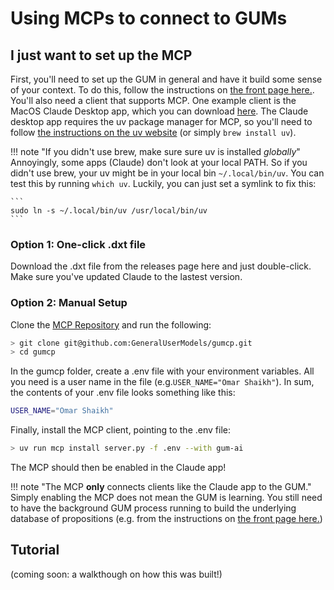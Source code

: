 # Using MCPs to connect to GUMs

## I just want to set up the MCP

First, you'll need to set up the GUM in general and have it build some sense of your context. To do this, follow the instructions on [the front page here.](../index.md). You'll also need a client that supports MCP. One example client is the MacOS Claude Desktop app, which you can download [here](https://claude.ai/download). The Claude desktop app requires the uv package manager for MCP, so you'll need to follow [the instructions on the uv website](https://docs.astral.sh/uv/getting-started/installation/) (or simply ```brew install uv```).

!!! note "If you didn't use brew, make sure sure uv is installed _globally_"
    Annoyingly, some apps (Claude) don't look at your local PATH. So if you didn't use brew, your uv might be in your local bin ```~/.local/bin/uv```. You can test this by running ```which uv```. Luckily, you can just set a symlink to fix this:

    ```
    sudo ln -s ~/.local/bin/uv /usr/local/bin/uv
    ```

### Option 1: One-click .dxt file

Download the .dxt file from the releases page here and just double-click. Make sure you've updated Claude to the lastest version.

### Option 2: Manual Setup

Clone the [MCP Repository](https://github.com/GeneralUserModels/gumcp) and run the following:

```bash
> git clone git@github.com:GeneralUserModels/gumcp.git
> cd gumcp
```

In the gumcp folder, create a .env file with your environment variables. All you need is a user name in the file (e.g.```USER_NAME="Omar Shaikh"```). In sum, the contents of your .env file looks something like this:

```bash
USER_NAME="Omar Shaikh"
```

Finally, install the MCP client, pointing to the .env file:

```bash
> uv run mcp install server.py -f .env --with gum-ai
```

The MCP should then be enabled in the Claude app!

!!! note "The MCP **only** connects clients like the Claude app to the GUM."
    Simply enabling the MCP does not mean the GUM is learning. You still need to have the background GUM process running to build the underlying database of propositions (e.g. from the instructions on [the front page here.](../index.md))

## Tutorial

(coming soon: a walkthough on how this was built!)